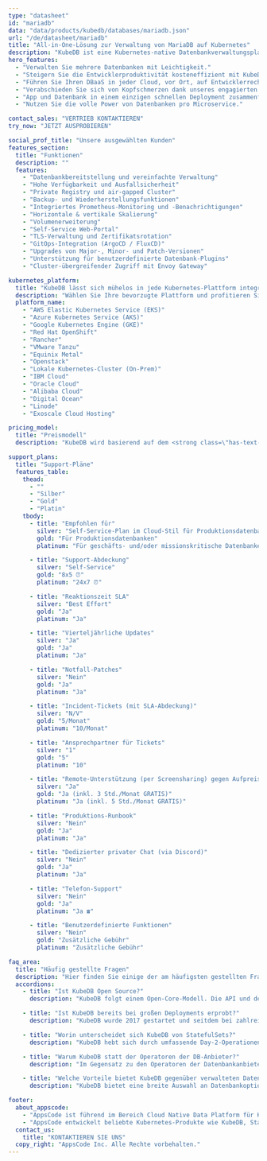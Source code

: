 ```yaml
---
type: "datasheet"
id: "mariadb"
data: "data/products/kubedb/databases/mariadb.json"
url: "/de/datasheet/mariadb"
title: "All-in-One-Lösung zur Verwaltung von MariaDB auf Kubernetes"
description: "KubeDB ist eine Kubernetes-native Datenbankverwaltungsplattform, die alltägliche Aufgaben wie Bereitstellung, Überwachung, Upgrades, Patching, Skalierung, Volumenerweiterung, Backup, Wiederherstellung, Fehlererkennung und -behebung für verschiedene beliebte Datenbanken in privaten und öffentlichen Clouds vereinfacht und automatisiert."
hero_features:
  - "Verwalten Sie mehrere Datenbanken mit Leichtigkeit."
  - "Steigern Sie die Entwicklerproduktivität kosteneffizient mit KubeDB."
  - "Führen Sie Ihren DBaaS in jeder Cloud, vor Ort, auf Entwicklerrechnern oder in CI/CD aus."
  - "Verabschieden Sie sich von Kopfschmerzen dank unseres engagierten technischen Supports."
  - "App und Datenbank in einem einzigen schnellen Deployment zusammenführen."
  - "Nutzen Sie die volle Power von Datenbanken pro Microservice."

contact_sales: "VERTRIEB KONTAKTIEREN"
try_now: "JETZT AUSPROBIEREN"

social_prof_title: "Unsere ausgewählten Kunden"
features_section:
  title: "Funktionen"
  description: ""
  features:
    - "Datenbankbereitstellung und vereinfachte Verwaltung"
    - "Hohe Verfügbarkeit und Ausfallsicherheit"
    - "Private Registry und air-gapped Cluster"
    - "Backup- und Wiederherstellungsfunktionen"
    - "Integriertes Prometheus-Monitoring und -Benachrichtigungen"
    - "Horizontale & vertikale Skalierung"
    - "Volumenerweiterung"
    - "Self-Service Web-Portal"
    - "TLS-Verwaltung und Zertifikatsrotation"
    - "GitOps-Integration (ArgoCD / FluxCD)"
    - "Upgrades von Major-, Minor- und Patch-Versionen"
    - "Unterstützung für benutzerdefinierte Datenbank-Plugins"
    - "Cluster-übergreifender Zugriff mit Envoy Gateway"

kubernetes_platform:
  title: "KubeDB lässt sich mühelos in jede Kubernetes-Plattform integrieren, wie zum Beispiel:"
  description: "Wählen Sie Ihre bevorzugte Plattform und profitieren Sie von einfacher Bereitstellung, Skalierbarkeit und Verwaltung. Machen Sie mit uns den Schritt in die Zukunft der Anwendungsbereitstellung."
  platform_name:
    - "AWS Elastic Kubernetes Service (EKS)"
    - "Azure Kubernetes Service (AKS)"
    - "Google Kubernetes Engine (GKE)"
    - "Red Hat OpenShift"
    - "Rancher"
    - "VMware Tanzu"
    - "Equinix Metal"
    - "Openstack"
    - "Lokale Kubernetes-Cluster (On-Prem)"
    - "IBM Cloud"
    - "Oracle Cloud"
    - "Alibaba Cloud"
    - "Digital Ocean"
    - "Linode"
    - "Exoscale Cloud Hosting"

pricing_model:
  title: "Preismodell"
  description: "KubeDB wird basierend auf dem <strong class=\"has-text-primary\">Speicherlimit der von KubeDB verwalteten Datenbank-Container berechnet (nicht dem Speicher der Kubernetes-Worker-Nodes).</strong> Ein PostgreSQL mit 3 Replikas und jeweils 8 GB RAM ergibt zum Beispiel 24 GB Speicher zur Abrechnung."

support_plans:
  title: "Support-Pläne"
  features_table:
    thead:
      - ""
      - "Silber"
      - "Gold"
      - "Platin"
    tbody:
      - title: "Empfohlen für"
        silver: "Self-Service-Plan im Cloud-Stil für Produktionsdatenbanken"
        gold: "Für Produktionsdatenbanken"
        platinum: "Für geschäfts- und/oder missionskritische Datenbanken"

      - title: "Support-Abdeckung"
        silver: "Self-Service"
        gold: "8x5 ⏰"
        platinum: "24x7 ⏰"

      - title: "Reaktionszeit SLA"
        silver: "Best Effort"
        gold: "Ja"
        platinum: "Ja"

      - title: "Vierteljährliche Updates"
        silver: "Ja"
        gold: "Ja"
        platinum: "Ja"

      - title: "Notfall-Patches"
        silver: "Nein"
        gold: "Ja"
        platinum: "Ja"

      - title: "Incident-Tickets (mit SLA-Abdeckung)"
        silver: "N/V"
        gold: "5/Monat"
        platinum: "10/Monat"

      - title: "Ansprechpartner für Tickets"
        silver: "1"
        gold: "5"
        platinum: "10"

      - title: "Remote-Unterstützung (per Screensharing) gegen Aufpreis"
        silver: "Ja"
        gold: "Ja (inkl. 3 Std./Monat GRATIS)"
        platinum: "Ja (inkl. 5 Std./Monat GRATIS)"

      - title: "Produktions-Runbook"
        silver: "Nein"
        gold: "Ja"
        platinum: "Ja"

      - title: "Dedizierter privater Chat (via Discord)"
        silver: "Nein"
        gold: "Ja"
        platinum: "Ja"

      - title: "Telefon-Support"
        silver: "Nein"
        gold: "Ja"
        platinum: "Ja ☎"

      - title: "Benutzerdefinierte Funktionen"
        silver: "Nein"
        gold: "Zusätzliche Gebühr"
        platinum: "Zusätzliche Gebühr"

faq_area:
  title: "Häufig gestellte Fragen"
  description: "Hier finden Sie einige der am häufigsten gestellten Fragen. Wenn Ihre Frage nicht dabei ist, kontaktieren Sie uns jederzeit."
  accordions:
    - title: "Ist KubeDB Open Source?"
      description: "KubeDB folgt einem Open-Core-Modell. Die API und der Client stehen unter der Apache v2 Lizenz zur Integration in Kundenprojekte zur Verfügung."

    - title: "Ist KubeDB bereits bei großen Deployments erprobt?"
      description: "KubeDB wurde 2017 gestartet und seitdem bei zahlreichen Kunden – auch im großen Maßstab – eingesetzt."

    - title: "Worin unterscheidet sich KubeDB von StatefulSets?"
      description: "KubeDB hebt sich durch umfassende Day-2-Operationen hervor, einschließlich Monitoring, Benachrichtigungen, Backup/Wiederherstellung, Versionsupgrades und Skalierung."

    - title: "Warum KubeDB statt der Operatoren der DB-Anbieter?"
      description: "Im Gegensatz zu den Operatoren der Datenbankanbieter ermöglicht Ihnen KubeDB, alle Ihre Anforderungen unter einem einzigen Vertrag und mit minimalem Engineering-Aufwand zu erfüllen."

    - title: "Welche Vorteile bietet KubeDB gegenüber verwalteten Datenbankdiensten der Cloud-Anbieter?"
      description: "KubeDB bietet eine breite Auswahl an Datenbankoptionen und unterstützt Multi-Cloud- sowie On-Premise-Umgebungen – zu einem kosteneffizienteren Preis."

footer:
  about_appscode: 
    - "AppsCode ist führend im Bereich Cloud Native Data Platform für Kubernetes. Gegründet wurde AppsCode 2016 von Tamal Saha, einem ehemaligen Google-Ingenieur."
    - "AppsCode entwickelt beliebte Kubernetes-Produkte wie KubeDB, Stash, KubeVault, Kubeform und Voyager. Das Unternehmen hat seinen Hauptsitz in Las Vegas, Nevada, USA, mit Entwicklungsstandorten in Dhaka, Bangladesch."
  contact_us:
    title: "KONTAKTIEREN SIE UNS"
  copy_right: "AppsCode Inc. Alle Rechte vorbehalten."
---
```

